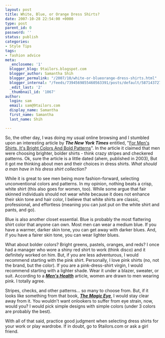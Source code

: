 ```yaml
---
layout: post
title: White, Blue, or Orange Dress Shirts?
date: 2007-10-28 22:54:00 +0000
type: post
parent_id: 0
password: ''
status: publish
categories:
- Style Tips
tags:
- fashion advice
meta:
  _encloseme: '1'
  blogger_blog: 9tailors.blogspot.com
  blogger_author: Samantha Shih
  blogger_permalink: "/2007/10/white-or-blueorange-dress-shirts.html"
  blogger_internal: "/feeds/7394569855460563391/posts/default/587143727508745298"
  _edit_last: '2'
  _thumbnail_id: '1067'
author:
  login: sam
  email: sam@9tailors.com
  display_name: Samantha
  first_name: Samantha
  last_name: Shih

---
```

So, the other day, I was doing my usual online browsing and I stumbled upon an interesting article by ***The New York Times*** entitled, "[For Men's Shirts, It's Bright Colors And Bold Patterns](http://query.nytimes.com/gst/fullpage.html?res=9A04E4DF1438F930A25752C1A9659C8B63&amp;n=Top/News/Business/Companies/Wal-Mart%20Stores%20Inc.)". In the article it claimed that men were choosing brighter, bolder shirts - think crazy stripes and checkered patterns. Ok, sure the article is a little dated (ahem, published in 2003), But it got me thinking about men and their choices in dress shirts. *What should a man have in his dress shirt collection?*

While it is great to see men being more fashion-forward, selecting unconventional colors and patterns. In my opinion, nothing beats a crisp, white shirt (this also goes for women, too). While some argue that fair skinned individuals should not wear white because it does not enhance their skin tone and hair color, I believe that white shirts are classic, professional, and effortless (meaning you can just put on the white shirt and pants, and go).

Blue is also another closet essential. Blue is probably the most flattering shirt color that anyone can own. Most men can wear a medium blue. If you have a warmer, darker skin tone, you can get away with darker blues. And, if you have a fairer skin tone, you can wear lighter blues.

What about bolder colors? Bright greens, pastels, oranges, and reds? I once had a manager who wore a shiny red shirt to work (think disco) and it definitely worked on him. But, if you are less adventurous, I would recommend starting with the pink shirt. Personally, I love pink shirts (no, not the brand, but the color). If you are a pink-dress-shirt virgin, I would recommend starting with a lighter shade. Wear it under a blazer, sweater, or suit. According to a [***Men's Health***](http://www.cbsnews.com/stories/2005/04/27/earlyshow/living/beauty/main691184.shtml) article, women are drawn to men wearing pink. I totally agree.

Stripes, checks, and other patterns… so many to choose from. But, if it looks like something from that book, [***The Magic Eye***](http://www.magiceye.com/), I would stay clear away from it. You wouldn't want onlookers to suffer from eye strain, now, would you? I would pick simple designs with simple colors (under 3 colors are probably the best).

With all of that said, practice good judgment when selecting dress shirts for your work or play wardrobe. If in doubt, go to 9tailors.com or ask a girl friend.